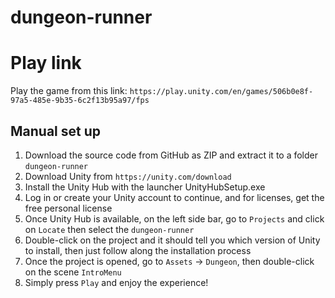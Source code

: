 # dungeon-runner

# Play link
Play the game from this link: `https://play.unity.com/en/games/506b0e8f-97a5-485e-9b35-6c2f13b95a97/fps`

## Manual set up
1. Download the source code from GitHub as ZIP and extract it to a folder `dungeon-runner`
2. Download Unity from `https://unity.com/download`
3. Install the Unity Hub with the launcher UnityHubSetup.exe
4. Log in or create your Unity account to continue, and for licenses, get the free personal license
5. Once Unity Hub is available, on the left side bar, go to `Projects` and click on `Locate` then select the `dungeon-runner`
6. Double-click on the project and it should tell you which version of Unity to install, then just follow along the installation process
7. Once the project is opened, go to `Assets` -> `Dungeon`, then double-click on the scene `IntroMenu`
8. Simply press `Play` and enjoy the experience!
